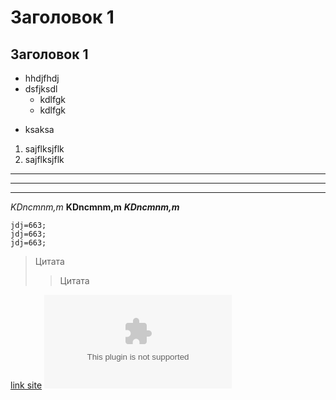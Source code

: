 # Заголовок 1
## Заголовок 1

* hhdjfhdj
* dsfjksdl
    * kdlfgk
    * kdlfgk
- ksaksa

1. sajflksjflk
2. sajflksjflk
---
___
***
_KDncmnm,m_
__KDncmnm,m__
___KDncmnm,m___


```
jdj=663;
jdj=663;
jdj=663;
```
>Цитата
>>Цитата

[link site](google.com)
![силка на картинку](google.com)